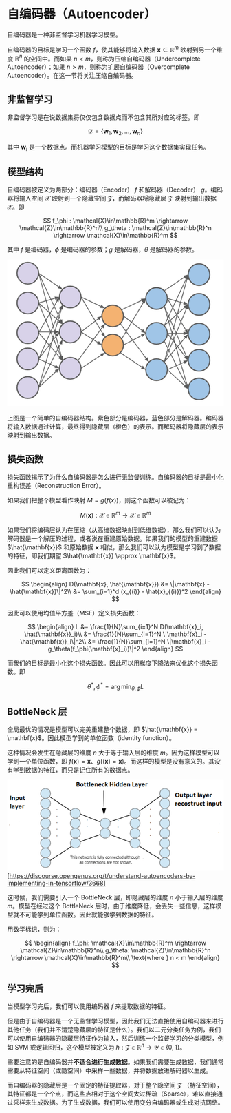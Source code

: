 # 自编码器（Autoencoder）

自编码器是一种非监督学习机器学习模型。

自编码器的目标是学习一个函数 $f$，使其能够将输入数据 $\mathbf{x}\in \mathbb{R}^m$ 映射到另一个维度 $\mathbb{R}^n$ 的空间中。而如果 $n < m$，则称为压缩自编码器（Undercomplete Autoencoder）；如果 $n > m$，则称为扩展自编码器（Overcomplete Autoencoder）。在这一节将关注压缩自编码器。

## 非监督学习

非监督学习是在说数据集将仅仅包含数据点而不包含其所对应的标签。即

$$
\mathcal{D} = \{\mathbf{w}_1, \mathbf{w}_2, \dots, \mathbf{w}_n\}
$$

其中 $\mathbf{w}_i$ 是一个数据点。而机器学习模型的目标是学习这个数据集实现任务。

## 模型结构

自编码器被定义为两部分：编码器（Encoder） $f$ 和解码器（Decoder） $g$。编码器将输入空间 $\mathcal{X}$ 映射到一个隐藏空间  $\mathcal{Z}$，而解码器将隐藏层 $\mathcal{Z}$ 映射到输出数据 $\mathcal{X}$。即

$$
f_\phi : \mathcal{X}\in\mathbb{R}^m \rightarrow \mathcal{Z}\in\mathbb{R}^n\\
g_\theta : \mathcal{Z}\in\mathbb{R}^n \rightarrow \mathcal{X}\in\mathbb{R}^m
$$

其中 $f$ 是编码器，$\phi$ 是编码器的参数；$g$ 是解码器，$\theta$ 是解码器的参数。

![](./img/AE.png)

上图是一个简单的自编码器结构。紫色部分是编码器，蓝色部分是解码器。编码器将输入数据通过计算，最终得到隐藏层（橙色）的表示。而解码器将隐藏层的表示映射到输出数据。

## 损失函数

损失函数揭示了为什么自编码器是怎么进行无监督训练。自编码器的目标是最小化重构误差（Reconstruction Error）。

如果我们把整个模型看作映射 $M=g(f(x))$，则这个函数可以被记为：

$$
M(\mathbf{x}) : \mathcal{X} \in \mathbb{R}^m \rightarrow \mathcal{X} \in \mathbb{R}^m
$$

如果我们将编码层认为在压缩（从高维数据映射到低维数据），那么我们可以认为解码器是一个解压的过程，或者说在重建原始数据。如果我们的模型的重建数据 $\hat{\mathbf{x}}$ 和原始数据 $\mathbf{x}$ 相似，那么我们可以认为模型是学习到了数据的特征，即我们期望 $\hat{\mathbf{x}} \approx \mathbf{x}$。

因此我们可以定义距离函数为：

$$
\begin{align}
D(\mathbf{x}, \hat{\mathbf{x}}) &= \|\mathbf{x} - \hat{\mathbf{x}}\|^2\\
&= \sum_{i=1}^d (x_{(i)} - \hat{x}_{(i)})^2
\end{align}
$$

因此可以使用均值平方差（MSE）定义损失函数：

$$
\begin{align}
L &= \frac{1}{N}\sum_{i=1}^N D(\mathbf{x}_i, \hat{\mathbf{x}}_i)\\
&= \frac{1}{N}\sum_{i=1}^N \|\mathbf{x}_i - \hat{\mathbf{x}}_i\|^2\\
&= \frac{1}{N}\sum_{i=1}^N \|\mathbf{x}_i - g_\theta(f_\phi(\mathbf{x}_i))\|^2
\end{align}
$$

而我们的目标是最小化这个损失函数。因此可以用梯度下降法来优化这个损失函数。即

$$
\theta^*, \phi^* = \arg\min_{\theta, \phi} L
$$

## BottleNeck 层

全局最优的情况是模型可以完美重建整个数据，即 $\hat{\mathbf{x}} = \mathbf{x}$。因此模型学到的单位函数（identity function）。

这种情况会发生在隐藏层的维度 $n$ 大于等于输入层的维度 $m$。因为这样模型可以学到一个单位函数，即 $f(\mathbf{x}) = \mathbf{x}$、$g((\mathbf{x}) = \mathbf{x})$。而这样的模型是没有意义的。其没有学到数据的特征，而只是记住所有的数据点。

![](./img/AE-BottleNeck.png)
[https://discourse.opengenus.org/t/understand-autoencoders-by-implementing-in-tensorflow/3668]

这时候，我们需要引入一个 BottleNeck 层，即隐藏层的维度 $n$ 小于输入层的维度 $m$。模型在经过这个 BottleNeck 层时，由于维度降低，会丢失一些信息，这样模型就不可能学到单位函数。因此就能够学到数据的特征。

用数学标记，则为：

$$
\begin{align}
f_\phi: \mathcal{X}\in\mathbb{R}^m \rightarrow \mathcal{Z}\in\mathbb{R}^n\\
g_\theta: \mathcal{Z}\in\mathbb{R}^n \rightarrow \mathcal{X}\in\mathbb{R}^m\\
\text{where } n < m
\end{align}
$$

## 学习完后

当模型学习完后，我们可以使用编码器 $f$ 来提取数据的特征。

但是由于自编码器是一个无监督学习模型，因此我们无法直接使用自编码器来进行其他任务（我们并不清楚隐藏层的特征是什么）。我们以二元分类任务为例，我们可以使用自编码器的隐藏层特征作为输入，然后训练一个监督学习的分类模型，例如 SVM 或逻辑回归，这个模型被定义为 $h : \mathcal{Z}\in\mathbb{R}^n \rightarrow \mathcal{Y}\in\{0, 1\}$。

需要注意的是自编码器并**不适合进行生成数据**。如果我们需要生成数据，我们通常需要从特征空间（或隐空间）中采样一些数据，并将数据放进解码器以生成。

而自编码器的隐藏层是一个固定的特征提取器，对于整个隐空间 $\mathcal{Z}$ （特征空间），其特征都是一个个点，而这些点相对于这个空间太过稀疏（Sparse），难以直接通过采样来生成数据。为了生成数据，我们可以使用变分自编码器或生成对抗网络。